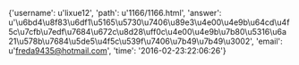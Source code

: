 {'username': u'lixue12', 'path': u'1166/1166.html', 'answer': u'\u6bd4\u8f83\u6df1\u5165\u5730\u7406\u89e3\u4e00\u4e9b\u64cd\u4f5c\u7cfb\u7edf\u7684\u672c\u8d28\uff0c\u4e00\u4e9b\u7b80\u5316\u6a21\u578b\u7684\u5de5\u4f5c\u539f\u7406\u7b49\u7b49\u3002', 'email': u'freda9435@hotmail.com', 'time': '2016-02-23:22:06:26'}